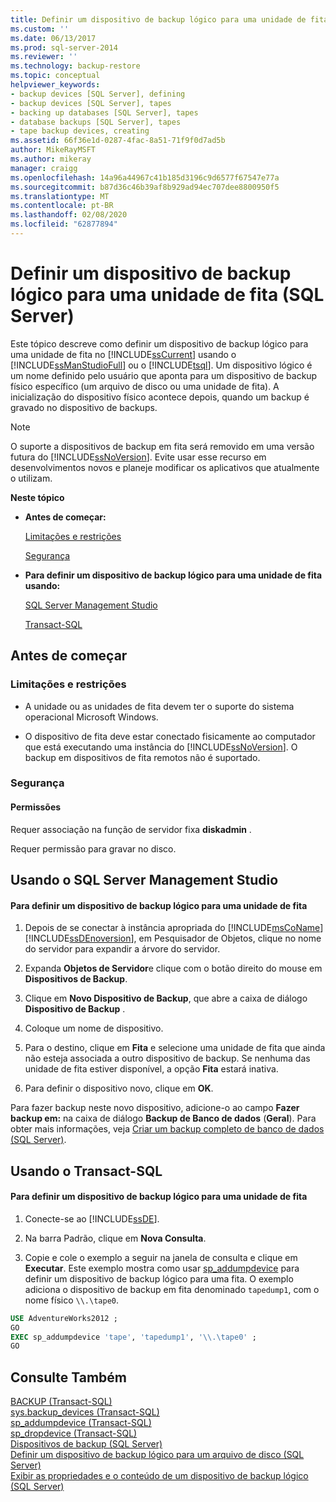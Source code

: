 ```yaml
---
title: Definir um dispositivo de backup lógico para uma unidade de fita (SQL Server) | Microsoft Docs
ms.custom: ''
ms.date: 06/13/2017
ms.prod: sql-server-2014
ms.reviewer: ''
ms.technology: backup-restore
ms.topic: conceptual
helpviewer_keywords:
- backup devices [SQL Server], defining
- backup devices [SQL Server], tapes
- backing up databases [SQL Server], tapes
- database backups [SQL Server], tapes
- tape backup devices, creating
ms.assetid: 66f36e1d-0287-4fac-8a51-71f9f0d7ad5b
author: MikeRayMSFT
ms.author: mikeray
manager: craigg
ms.openlocfilehash: 14a96a44967c41b185d3196c9d6577f67547e77a
ms.sourcegitcommit: b87d36c46b39af8b929ad94ec707dee8800950f5
ms.translationtype: MT
ms.contentlocale: pt-BR
ms.lasthandoff: 02/08/2020
ms.locfileid: "62877894"
---
```

# <a name="define-a-logical-backup-device-for-a-tape-drive-sql-server"></a>Definir um dispositivo de backup lógico para uma unidade de fita (SQL Server)
  Este tópico descreve como definir um dispositivo de backup lógico para uma unidade de fita no [!INCLUDE[ssCurrent](../../includes/sscurrent-md.md)] usando o [!INCLUDE[ssManStudioFull](../../includes/ssmanstudiofull-md.md)] ou o [!INCLUDE[tsql](../../includes/tsql-md.md)]. Um dispositivo lógico é um nome definido pelo usuário que aponta para um dispositivo de backup físico específico (um arquivo de disco ou uma unidade de fita).  A inicialização do dispositivo físico acontece depois, quando um backup é gravado no dispositivo de backups.  
  
> [!NOTE]  
>  O suporte a dispositivos de backup em fita será removido em uma versão futura do [!INCLUDE[ssNoVersion](../../includes/ssnoversion-md.md)]. Evite usar esse recurso em desenvolvimentos novos e planeje modificar os aplicativos que atualmente o utilizam.  
  
 **Neste tópico**  
  
-   **Antes de começar:**  
  
     [Limitações e restrições](#Restrictions)  
  
     [Segurança](#Security)  
  
-   **Para definir um dispositivo de backup lógico para uma unidade de fita usando:**  
  
     [SQL Server Management Studio](#SSMSProcedure)  
  
     [Transact-SQL](#TsqlProcedure)  
  
##  <a name="BeforeYouBegin"></a> Antes de começar  
  
###  <a name="Restrictions"></a> Limitações e restrições  
  
-   A unidade ou as unidades de fita devem ter o suporte do sistema operacional Microsoft Windows.  
  
-   O dispositivo de fita deve estar conectado fisicamente ao computador que está executando uma instância do [!INCLUDE[ssNoVersion](../../includes/ssnoversion-md.md)]. O backup em dispositivos de fita remotos não é suportado.  
  
###  <a name="Security"></a> Segurança  
  
####  <a name="Permissions"></a> Permissões  
 Requer associação na função de servidor fixa **diskadmin** .  
  
 Requer permissão para gravar no disco.  
  
##  <a name="SSMSProcedure"></a> Usando o SQL Server Management Studio  
  
#### <a name="to-define-a-logical-backup-device-for-a-tape-drive"></a>Para definir um dispositivo de backup lógico para uma unidade de fita  
  
1.  Depois de se conectar à instância apropriada do [!INCLUDE[msCoName](../../includes/msconame-md.md)] [!INCLUDE[ssDEnoversion](../../includes/ssdenoversion-md.md)], em Pesquisador de Objetos, clique no nome do servidor para expandir a árvore do servidor.  
  
2.  Expanda **Objetos de Servidor**e clique com o botão direito do mouse em **Dispositivos de Backup**.  
  
3.  Clique em **Novo Dispositivo de Backup**, que abre a caixa de diálogo **Dispositivo de Backup** .  
  
4.  Coloque um nome de dispositivo.  
  
5.  Para o destino, clique em **Fita** e selecione uma unidade de fita que ainda não esteja associada a outro dispositivo de backup. Se nenhuma das unidade de fita estiver disponível, a opção **Fita** estará inativa.  
  
6.  Para definir o dispositivo novo, clique em **OK**.  
  
 Para fazer backup neste novo dispositivo, adicione-o ao campo **Fazer backup em:** na caixa de diálogo **Backup de Banco de dados** (**Geral**). Para obter mais informações, veja [Criar um backup completo de banco de dados &#40;SQL Server&#41;](create-a-full-database-backup-sql-server.md).  
  
##  <a name="TsqlProcedure"></a> Usando o Transact-SQL  
  
#### <a name="to-define-a-logical-backup-device-for-a-tape-drive"></a>Para definir um dispositivo de backup lógico para uma unidade de fita  
  
1.  Conecte-se ao [!INCLUDE[ssDE](../../includes/ssde-md.md)].  
  
2.  Na barra Padrão, clique em **Nova Consulta**.  
  
3.  Copie e cole o exemplo a seguir na janela de consulta e clique em **Executar**. Este exemplo mostra como usar [sp_addumpdevice](/sql/relational-databases/system-stored-procedures/sp-addumpdevice-transact-sql) para definir um dispositivo de backup lógico para uma fita. O exemplo adiciona o dispositivo de backup em fita denominado `tapedump1`, com o nome físico `\\.\tape0`.  
  
```sql  
USE AdventureWorks2012 ;  
GO  
EXEC sp_addumpdevice 'tape', 'tapedump1', '\\.\tape0' ;  
GO  
```  
  
## <a name="see-also"></a>Consulte Também  
 [BACKUP &#40;Transact-SQL&#41;](/sql/t-sql/statements/backup-transact-sql)   
 [sys.backup_devices &#40;Transact-SQL&#41;](/sql/relational-databases/system-catalog-views/sys-backup-devices-transact-sql)   
 [sp_addumpdevice &#40;Transact-SQL&#41;](/sql/relational-databases/system-stored-procedures/sp-addumpdevice-transact-sql)   
 [sp_dropdevice &#40;Transact-SQL&#41;](/sql/relational-databases/system-stored-procedures/sp-dropdevice-transact-sql)   
 [Dispositivos de backup &#40;SQL Server&#41;](backup-devices-sql-server.md)   
 [Definir um dispositivo de backup lógico para um arquivo de disco &#40;SQL Server&#41;](define-a-logical-backup-device-for-a-disk-file-sql-server.md)   
 [Exibir as propriedades e o conteúdo de um dispositivo de backup lógico &#40;SQL Server&#41;](view-the-properties-and-contents-of-a-logical-backup-device-sql-server.md)  
  
  

